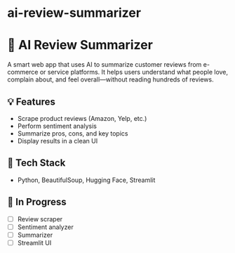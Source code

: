 # ai-review-summarizer


# 🧠 AI Review Summarizer

A smart web app that uses AI to summarize customer reviews from e-commerce or service platforms. It helps users understand what people love, complain about, and feel overall—without reading hundreds of reviews.

## 💡 Features
- Scrape product reviews (Amazon, Yelp, etc.)
- Perform sentiment analysis
- Summarize pros, cons, and key topics
- Display results in a clean UI

## 🔧 Tech Stack
- Python, BeautifulSoup, Hugging Face, Streamlit

## 🚀 In Progress
- [ ] Review scraper
- [ ] Sentiment analyzer
- [ ] Summarizer
- [ ] Streamlit UI
